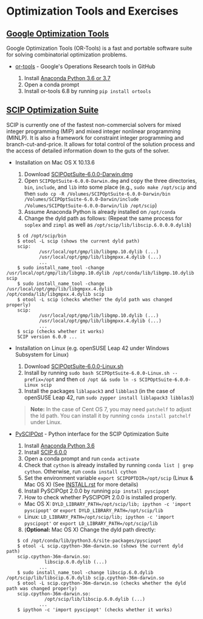 # Optimization Tools and Exercises

## [Google Optimization Tools](https://developers.google.com/optimization/)

Google Optimization Tools (OR-Tools) is a fast and portable software suite for solving combinatorial optimization problems.

  - [or-tools](https://github.com/google/or-tools) - Google's Operations Research tools in GitHub

    1. Install [Anaconda Python 3.6 or 3.7](https://www.anaconda.com/download/)
    2. Open a conda prompt
    3. Install or-tools 6.8 by running `pip install ortools`

## [SCIP Optimization Suite](http://scip.zib.de/)

SCIP is currently one of the fastest non-commercial solvers for mixed integer programming (MIP) and mixed integer nonlinear programming (MINLP). It is also a framework for constraint integer programming and branch-cut-and-price. It allows for total control of the solution process and the access of detailed information down to the guts of the solver.

  - Installation on Mac OS X 10.13.6
  
    1. Download [SCIPOptSuite-6.0.0-Darwin.dmg](http://scip.zib.de/download.php?fname=SCIPOptSuite-6.0.0-Darwin.dmg)
    2. Open `SCIPOptSuite-6.0.0-Darwin.dmg` and copy the three directories, `bin`, `include`, and `lib` into some place (e.g., `sudo make /opt/scip` and then `sudo cp -R /Volumes/SCIPOptSuite-6.0.0-Darwin/bin /Volumes/SCIPOptSuite-6.0.0-Darwin/include /Volumes/SCIPOptSuite-6.0.0-Darwin/lib /opt/scip`)
    3. Assume Anaconda Python is already installed on `/opt/conda`
    4. Change the dyld path as follows: (Repeat the same process for `soplex` and `zimpl` as well as `/opt/scip/lib/libscip.6.0.0.0.dylib`)
```
    $ cd /opt/scip/bin
    $ otool -L scip (shows the current dyld path)
    scip:
            /usr/local/opt/gmp/lib/libgmp.10.dylib (...)
            /usr/local/opt/gmp/lib/libgmpxx.4.dylib (...)
            ...
    $ sudo install_name_tool -change /usr/local/opt/gmp/lib/libgmp.10.dylib /opt/conda/lib/libgmp.10.dylib scip
    $ sudo install_name_tool -change /usr/local/opt/gmp/lib/libgmpxx.4.dylib /opt/conda/lib/libgmpxx.4.dylib scip 
    $ otool -L scip (checks whether the dyld path was changed properly)
    scip:
            /usr/local/opt/gmp/lib/libgmp.10.dylib (...)
            /usr/local/opt/gmp/lib/libgmpxx.4.dylib (...)
            ...
    $ scip (checks whether it works)
    SCIP version 6.0.0 ...
```

  - Installation on Linux (e.g. openSUSE Leap 42 under Windows Subsystem for Linux)
  
    1. Download [SCIPOptSuite-6.0.0-Linux.sh](http://scip.zib.de/download.php?fname=SCIPOptSuite-6.0.0-Linux.sh)
    2. Install by running `sudo bash SCIPOptSuite-6.0.0-Linux.sh --prefix=/opt` and then `cd /opt && sudo ln -s SCIPOptSuite-6.0.0-Linux scip`
    3. Install the packages `liblapack3` and `libblas3` (in the case of openSUSE Leap 42, run `sudo zypper install liblapack3 libblas3`)
    
    > **Note:** In the case of Cent OS 7, you may need `patchelf` to adjust the ld path. You can install it by running `conda install patchelf` under Linux.

  - [PySCIPOpt](https://github.com/SCIP-Interfaces/PySCIPOpt) - Python interface for the SCIP Optimization Suite
  
    1. Install [Anaconda Python 3.6](https://www.anaconda.com/download/)
    2. Install [SCIP 6.0.0](http://scip.zib.de/#download)
    3. Open a conda prompt and run `conda activate`
    4. Check that `cython` is already installed by running `conda list | grep cython`. Otherwise, run `conda install cython`
    5. Set the environment variable `export SCIPOPTDIR=/opt/scip` (Linux & Mac OS X) (See [INSTALL.rst](https://github.com/SCIP-Interfaces/PySCIPOpt/blob/master/INSTALL.rst) for more details)
    6. Install PySCIPOpt 2.0.0 by running `pip install pyscipopt`
    7. How to check whether PySCIPOPt 2.0.0 is installed properly.
      - Mac OS X: `DYLD_LIBRARY_PATH=/opt/scip/lib; ipython -c 'import pyscipopt'` or `export DYLD_LIBRARY_PATH=/opt/scip/lib`
      - Linux: `LD_LIBRARY_PATH=/opt/scip/lib; ipython -c 'import pyscipopt'` or `export LD_LIBRARY_PATH=/opt/scip/lib`
    8. (**Optional:** Mac OS X) Change the dyld path directly:
```
    $ cd /opt/conda/lib/python3.6/site-packages/pyscipopt
    $ otool -L scip.cpython-36m-darwin.so (shows the current dyld path)
    scip.cpython-36m-darwin.so:
	          libscip.6.0.dylib (...)
            ...
    $ sudo install_name_tool -change libscip.6.0.dylib /opt/scip/lib/libscip.6.0.dylib scip.cpython-36m-darwin.so
    $ otool -L scip.cpython-36m-darwin.so (checks whether the dyld path was changed properly)
    scip.cpython-36m-darwin.so:
	          /opt/scip/lib/libscip.6.0.dylib (...)
            ...
    $ ipython -c 'import pyscipopt' (checks whether it works)
```

